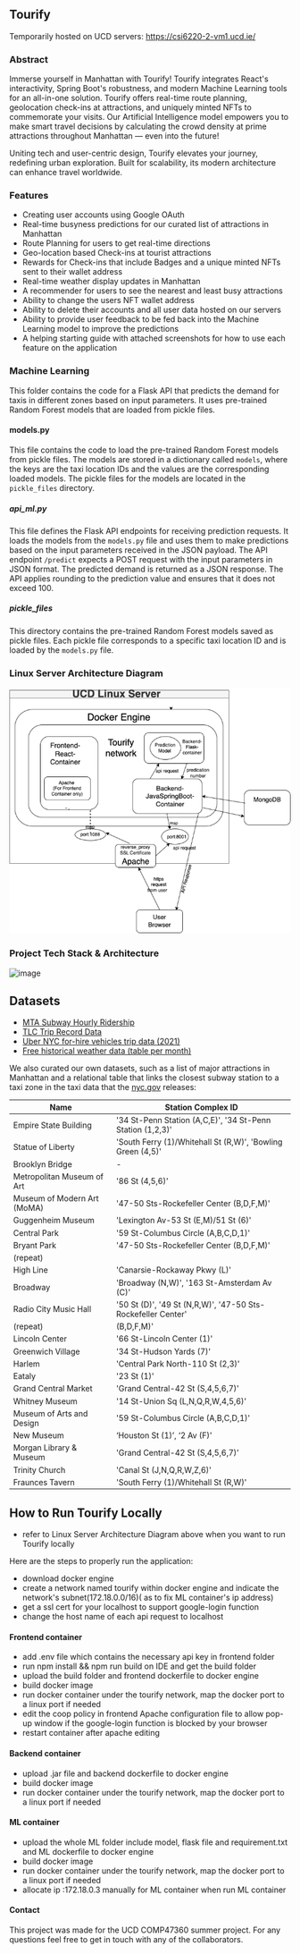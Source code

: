 ## Tourify
  
Temporarily hosted on UCD servers: https://csi6220-2-vm1.ucd.ie/

### Abstract
Immerse yourself in Manhattan with Tourify! Tourify integrates React's interactivity, Spring Boot's robustness, and modern Machine Learning tools for an all-in-one solution. Tourify offers real-time route planning, geolocation check-ins at attractions, and uniquely minted NFTs to commemorate your visits. Our Artificial Intelligence model empowers you to make smart travel decisions by calculating the crowd density at prime attractions throughout Manhattan — even into the future!
  
Uniting tech and user-centric design, Tourify elevates your journey, redefining urban exploration. Built for scalability, its modern architecture can enhance travel worldwide.
  
### Features
* Creating user accounts using Google OAuth
* Real-time busyness predictions for our curated list of attractions in Manhattan
* Route Planning for users to get real-time directions
* Geo-location based Check-ins at tourist attractions
* Rewards for Check-ins that include Badges and a unique minted NFTs sent to their wallet address
* Real-time weather display updates in Manhattan
* A recommender for users to see the nearest and least busy attractions
* Ability to change the users NFT wallet address
* Ability to delete their accounts and all user data hosted on our servers
* Ability to provide user feedback to be fed back into the Machine Learning model to improve the predictions
* A helping starting guide with attached screenshots for how to use each feature on the application
  
### Machine Learning
This folder contains the code for a Flask API that predicts the demand for taxis in different zones based on input parameters. It uses pre-trained Random Forest models that are loaded from pickle files.
  
#### models.py
This file contains the code to load the pre-trained Random Forest models from pickle files. The models are stored in a dictionary called `models`, where the keys are the taxi location IDs and the values are the corresponding loaded models. The pickle files for the models are located in the `pickle_files` directory.

##### api_ml.py
This file defines the Flask API endpoints for receiving prediction requests. It loads the models from the `models.py` file and uses them to make predictions based on the input parameters received in the JSON payload. The API endpoint `/predict` expects a POST request with the input parameters in JSON format. The predicted demand is returned as a JSON response.
The API applies rounding to the prediction value and ensures that it does not exceed 100. 

##### pickle_files
This directory contains the pre-trained Random Forest models saved as pickle files. Each pickle file corresponds to a specific taxi location ID and is loaded by the `models.py` file.

### Linux Server Architecture Diagram

![image](./Linux_Docker_Working-Flow_Diagram.png)

### Project Tech Stack & Architecture 

![image](https://github.com/ajwadjaved/ManhattanJourney/assets/87294643/5b9b5dc9-233d-4e6d-b742-b011ea1e04a7)
  
## Datasets
  
* [MTA Subway Hourly Ridership](https://data.ny.gov/Transportation/MTA-Subway-Hourly-Ridership-Beginning-February-202/wujg-7c2s)  
* [TLC Trip Record Data](https://www.nyc.gov/site/tlc/about/tlc-trip-record-data.page)  
* [Uber NYC for-hire vehicles trip data (2021)](https://www.kaggle.com/datasets/shuhengmo/uber-nyc-forhire-vehicles-trip-data-2021)  
* [Free historical weather data (table per month)](https://www.wunderground.com/history/monthly/us/ny/new-york-city/)
  
We also curated our own datasets, such as a list of major attractions in Manhattan and a relational table that links the closest subway station to a taxi zone in the taxi data that the [nyc.gov](https://www.nyc.gov/site/tlc/about/tlc-trip-record-data.page) releases:
  
  | Name                           | Station Complex ID                                              |
|--------------------------------|-----------------------------------------------------------------|
| Empire State Building          | \'34 St-Penn Station (A,C,E)\', \'34 St-Penn Station (1,2,3)\'      |
| Statue of Liberty             | \'South Ferry (1)/Whitehall St (R,W)\', \'Bowling Green (4,5)\'     |
| Brooklyn Bridge               | -                                                               |
| Metropolitan Museum of Art    | \'86 St (4,5,6)\'                                                 |
| Museum of Modern Art (MoMA)   | \'47-50 Sts-Rockefeller Center (B,D,F,M)\'                        |
| Guggenheim Museum             | \'Lexington Av-53 St (E,M)/51 St (6)\'                            |
| Central Park                  | \'59 St-Columbus Circle (A,B,C,D,1)\'                             |
| Bryant Park                   | \'47-50 Sts-Rockefeller Center (B,D,F,M)\'                        |
| (repeat)                      |                                                                 |
| High Line                     | \'Canarsie-Rockaway Pkwy (L)\'                                    |
| Broadway                      | \'Broadway (N,W)\', \'163 St-Amsterdam Av (C)\'                     |
| Radio City Music Hall         | \'50 St (D)\', \'49 St (N,R,W)\', \'47-50 Sts-Rockefeller Center\'   |
| (repeat)                      | \(B,D,F,M)\'                                                      |
| Lincoln Center                | \'66 St-Lincoln Center (1)\'                                      |
| Greenwich Village             | \'34 St-Hudson Yards (7)\'                                        |
| Harlem                        | \'Central Park North-110 St (2,3)\'                               |
| Eataly                        | \'23 St (1)\'                                                     |
| Grand Central Market          | \'Grand Central-42 St (S,4,5,6,7)\'                               |
| Whitney Museum                | \'14 St-Union Sq (L,N,Q,R,W,4,5,6)\'                              |
| Museum of Arts and Design     | \'59 St-Columbus Circle (A,B,C,D,1)\'                             |
| New Museum                    | ‘Houston St (1)’, ‘2 Av (F)\'                                    |
| Morgan Library & Museum       | \'Grand Central-42 St (S,4,5,6,7)\'                               |
| Trinity Church                | \'Canal St (J,N,Q,R,W,Z,6)\'                                      |
| Fraunces Tavern               | \'South Ferry (1)/Whitehall St (R,W)\'                            |

  
## How to Run Tourify Locally

- refer to Linux Server Architecture Diagram above when you want to run Tourify locally 

Here are the steps to properly run the application:
- download docker engine 
- create a network named tourify within docker engine and indicate the network's subnet(172.18.0.0/16)( as to fix ML container's ip address)
- get a ssl cert for your localhost to support google-login function
- change the host name of each api request to localhost 

#### Frontend container
- add .env file which contains the necessary api key in frontend folder
- run npm install && npm run build on IDE and get the build folder
- upload the build folder and frontend dockerfile to docker engine
- build docker image 
- run docker container under the tourify network, map the docker port to a linux port if needed
- edit the coop policy in frontend Apache configuration file to allow pop-up window if the google-login function is blocked by your browser
- restart container after apache editing

#### Backend container 
- upload .jar file and backend dockerfile to docker engine
- build docker image 
- run docker container under the tourify network, map the docker port to a linux port if needed

#### ML container
- upload the whole ML folder include model, flask file and requirement.txt and ML dockerfile to docker engine
- build docker image 
- run docker container under the tourify network, map the docker port to a linux port if needed
- allocate ip :172.18.0.3 manually for ML container when run ML container 

#### Contact
  
This project was made for the UCD COMP47360 summer project. For any questions feel free to get in touch with any of the collaborators.















